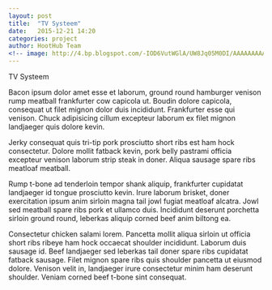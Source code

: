 ```yaml
---
layout: post
title:  "TV Systeem"
date:   2015-12-21 14:20
categories: project
author: HootHub Team
<!-- image: http://4.bp.blogspot.com/-IOD6VutWGlA/UW8Jq05M0DI/AAAAAAAAAeA/OVckWFybKqg/s1600/DSC01317.JPG -->
---
```

TV Systeem

Bacon ipsum dolor amet esse et laborum, ground round hamburger venison rump meatball frankfurter cow capicola ut. Boudin dolore capicola, consequat ut filet mignon dolor duis incididunt. Frankfurter esse qui venison. Chuck adipisicing cillum excepteur laborum ex filet mignon landjaeger quis dolore kevin.

Jerky consequat quis tri-tip pork prosciutto short ribs est ham hock consectetur. Dolore mollit fatback kevin, pork belly pastrami officia excepteur venison laborum strip steak in doner. Aliqua sausage spare ribs meatloaf meatball.

Rump t-bone ad tenderloin tempor shank aliquip, frankfurter cupidatat landjaeger id tongue prosciutto kevin. Irure laborum brisket, doner exercitation ipsum anim sirloin magna tail jowl fugiat meatloaf alcatra. Jowl sed meatball spare ribs pork et ullamco duis. Incididunt deserunt porchetta sirloin ground round, leberkas aliquip corned beef anim biltong ea.

Consectetur chicken salami lorem. Pancetta mollit aliqua sirloin ut officia short ribs ribeye ham hock occaecat shoulder incididunt. Laborum duis sausage id. Beef landjaeger sed leberkas tail doner spare ribs cupidatat fatback sausage. Filet mignon spare ribs quis shoulder pancetta ut eiusmod dolore. Venison velit in, landjaeger irure consectetur minim ham deserunt shoulder. Veniam corned beef t-bone sint consequat.